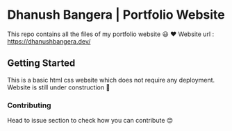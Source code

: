 # Dhanush Bangera | Portfolio Website

This repo contains all the files of my portfolio website :smiley: :heart:
Website url : https://dhanushbangera.dev/

## Getting Started

This is a basic html css website which does not require any deployment. Website is still under construction :construction:

### Contributing

Head to issue section to check how you can contribute :blush:
